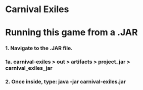 # Carnival Exiles

# Running this game from a .JAR
### 1. Navigate to the .JAR file.
### 1a. carnival-exiles > out > artifacts > project_jar > carnival_exiles_jar
### 2. Once inside, type: java -jar carnival-exiles.jar
